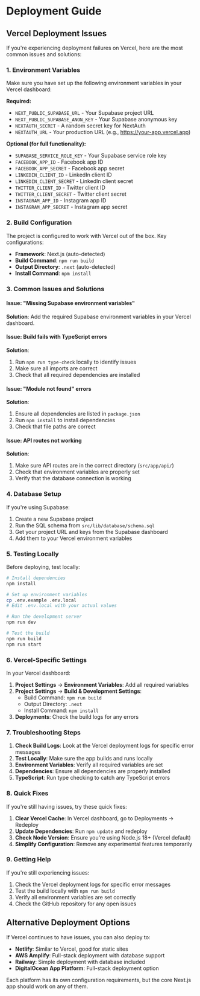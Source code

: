 # Deployment Guide

## Vercel Deployment Issues

If you're experiencing deployment failures on Vercel, here are the most common issues and solutions:

### 1. Environment Variables

Make sure you have set up the following environment variables in your Vercel dashboard:

**Required:**
- `NEXT_PUBLIC_SUPABASE_URL` - Your Supabase project URL
- `NEXT_PUBLIC_SUPABASE_ANON_KEY` - Your Supabase anonymous key
- `NEXTAUTH_SECRET` - A random secret key for NextAuth
- `NEXTAUTH_URL` - Your production URL (e.g., https://your-app.vercel.app)

**Optional (for full functionality):**
- `SUPABASE_SERVICE_ROLE_KEY` - Your Supabase service role key
- `FACEBOOK_APP_ID` - Facebook app ID
- `FACEBOOK_APP_SECRET` - Facebook app secret
- `LINKEDIN_CLIENT_ID` - LinkedIn client ID
- `LINKEDIN_CLIENT_SECRET` - LinkedIn client secret
- `TWITTER_CLIENT_ID` - Twitter client ID
- `TWITTER_CLIENT_SECRET` - Twitter client secret
- `INSTAGRAM_APP_ID` - Instagram app ID
- `INSTAGRAM_APP_SECRET` - Instagram app secret

### 2. Build Configuration

The project is configured to work with Vercel out of the box. Key configurations:

- **Framework**: Next.js (auto-detected)
- **Build Command**: `npm run build`
- **Output Directory**: `.next` (auto-detected)
- **Install Command**: `npm install`

### 3. Common Issues and Solutions

#### Issue: "Missing Supabase environment variables"
**Solution**: Add the required Supabase environment variables in your Vercel dashboard.

#### Issue: Build fails with TypeScript errors
**Solution**: 
1. Run `npm run type-check` locally to identify issues
2. Make sure all imports are correct
3. Check that all required dependencies are installed

#### Issue: "Module not found" errors
**Solution**: 
1. Ensure all dependencies are listed in `package.json`
2. Run `npm install` to install dependencies
3. Check that file paths are correct

#### Issue: API routes not working
**Solution**: 
1. Make sure API routes are in the correct directory (`src/app/api/`)
2. Check that environment variables are properly set
3. Verify that the database connection is working

### 4. Database Setup

If you're using Supabase:

1. Create a new Supabase project
2. Run the SQL schema from `src/lib/database/schema.sql`
3. Get your project URL and keys from the Supabase dashboard
4. Add them to your Vercel environment variables

### 5. Testing Locally

Before deploying, test locally:

```bash
# Install dependencies
npm install

# Set up environment variables
cp .env.example .env.local
# Edit .env.local with your actual values

# Run the development server
npm run dev

# Test the build
npm run build
npm run start
```

### 6. Vercel-Specific Settings

In your Vercel dashboard:

1. **Project Settings** → **Environment Variables**: Add all required variables
2. **Project Settings** → **Build & Development Settings**:
   - Build Command: `npm run build`
   - Output Directory: `.next`
   - Install Command: `npm install`
3. **Deployments**: Check the build logs for any errors

### 7. Troubleshooting Steps

1. **Check Build Logs**: Look at the Vercel deployment logs for specific error messages
2. **Test Locally**: Make sure the app builds and runs locally
3. **Environment Variables**: Verify all required variables are set
4. **Dependencies**: Ensure all dependencies are properly installed
5. **TypeScript**: Run type checking to catch any TypeScript errors

### 8. Quick Fixes

If you're still having issues, try these quick fixes:

1. **Clear Vercel Cache**: In Vercel dashboard, go to Deployments → Redeploy
2. **Update Dependencies**: Run `npm update` and redeploy
3. **Check Node Version**: Ensure you're using Node.js 18+ (Vercel default)
4. **Simplify Configuration**: Remove any experimental features temporarily

### 9. Getting Help

If you're still experiencing issues:

1. Check the Vercel deployment logs for specific error messages
2. Test the build locally with `npm run build`
3. Verify all environment variables are set correctly
4. Check the GitHub repository for any open issues

## Alternative Deployment Options

If Vercel continues to have issues, you can also deploy to:

- **Netlify**: Similar to Vercel, good for static sites
- **AWS Amplify**: Full-stack deployment with database support
- **Railway**: Simple deployment with database included
- **DigitalOcean App Platform**: Full-stack deployment option

Each platform has its own configuration requirements, but the core Next.js app should work on any of them.
